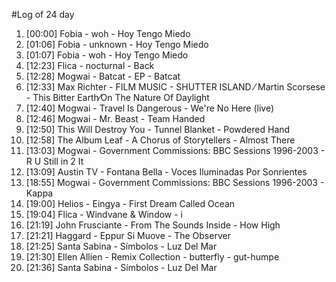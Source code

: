 #Log of 24 day

1. [00:00] Fobia - woh - Hoy Tengo Miedo
1. [01:06] Fobia - unknown - Hoy Tengo Miedo
1. [01:07] Fobia - woh - Hoy Tengo Miedo
1. [12:23] Flica - nocturnal - Back
1. [12:28] Mogwai - Batcat - EP - Batcat
1. [12:33] Max Richter - FILM MUSIC - SHUTTER ISLAND ⁄ Martin Scorsese - This Bitter Earth⁄On The Nature Of Daylight
1. [12:40] Mogwai - Travel Is Dangerous - We're No Here (live)
1. [12:46] Mogwai - Mr. Beast - Team Handed
1. [12:50] This Will Destroy You - Tunnel Blanket - Powdered Hand
1. [12:58] The Album Leaf - A Chorus of Storytellers - Almost There
1. [13:03] Mogwai - Government Commissions: BBC Sessions 1996-2003 - R U Still in 2 It
1. [13:09] Austin TV - Fontana Bella - Voces Iluminadas Por Sonrientes
1. [18:55] Mogwai - Government Commissions: BBC Sessions 1996-2003 - Kappa
1. [19:00] Helios - Eingya - First Dream Called Ocean
1. [19:04] Flica - Windvane & Window - i
1. [21:19] John Frusciante - From The Sounds Inside - How High
1. [21:21] Haggard - Eppur Si Muove - The Observer
1. [21:25] Santa Sabina - Símbolos - Luz Del Mar
1. [21:30] Ellen Allien - Remix Collection - butterfly - gut-humpe
1. [21:36] Santa Sabina - Símbolos - Luz Del Mar
